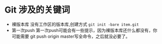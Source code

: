 Git 涉及的关键词
==============

+ 裸版本库 没有工作区的版本库,创建方式 `git init -bare item.git`
+ 第一次push 第一次push可能会有一些提示，因为裸版本库还什么都没有，你可能需要 git push origin master写全命令，之后就没必要了。
